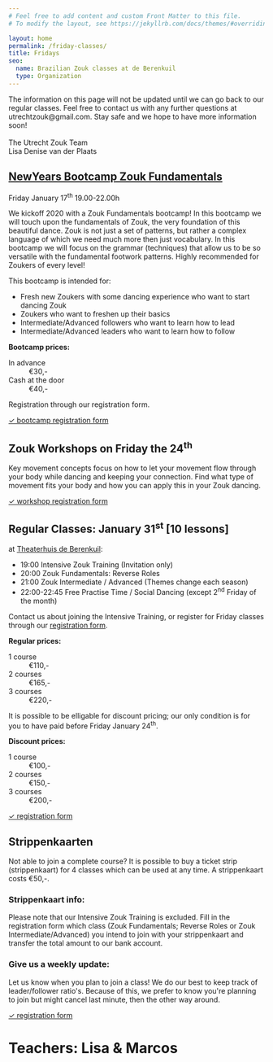 ```yaml
---
# Feel free to add content and custom Front Matter to this file.
# To modify the layout, see https://jekyllrb.com/docs/themes/#overriding-theme-defaults

layout: home
permalink: /friday-classes/
title: Fridays
seo:
  name: Brazilian Zouk classes at de Berenkuil
  type: Organization
---
```


<section class='looming-notice'>
<p>
The information on this page will not be updated until we can go back to our regular classes.
Feel free to contact us with any further questions at utrechtzouk@gmail.com.
Stay safe and we hope to have more information soon!
<br/>
<br/>
The Utrecht Zouk Team<br/>
Lisa Denise van der Plaats
</p>
</section>

## [NewYears Bootcamp Zouk Fundamentals](https://www.facebook.com/events/521677311720833/)
Friday January 17<sup>th</sup>
19.00-22.00h

We kickoff 2020 with a Zouk Fundamentals bootcamp!
In this bootcamp we will touch upon the fundamentals of Zouk,
the very foundation of this beautiful dance.
Zouk is not just a set of patterns,
but rather a complex language of which we need much more then just vocabulary.
In this bootcamp we will focus on the grammar
(techniques)
that allow us to be so versatile with the fundamental footwork patterns.
Highly recommended for Zoukers of every level!

This bootcamp is intended for:
- Fresh new Zoukers with some dancing experience who want to start dancing Zouk
- Zoukers who want to freshen up their basics
- Intermediate/Advanced followers who want to learn how to lead
- Intermediate/Advanced leaders who want to learn how to follow

**Bootcamp prices:**
<dl>
<dt>In advance</dt><dd>€30,-</dd>
<dt>Cash at the door</dt><dd>€40,-</dd>
</dl>
Registration through our registration form.

<a
  class="call-to-action"
  href="/friday-registration">
  ✓ bootcamp registration form
</a>

## Zouk Workshops on Friday the 24<sup>th</sup>

Key movement concepts
focus on how to let your movement flow through your body
while dancing and keeping your connection.
Find what type of movement fits your body
and how you can apply this in your Zouk dancing.

<a
  class="call-to-action"
  href="/workshop-registration">
  ✓ workshop registration form
</a>

## Regular Classes: January 31<sup>st</sup> [10 lessons]

at [Theaterhuis de Berenkuil](https://deberenkuil.nl):
- 19:00 Intensive Zouk Training (Invitation only)
- 20:00 Zouk Fundamentals: Reverse Roles
- 21:00 Zouk Intermediate / Advanced (Themes change each season)
- 22:00-22:45 Free Practise Time / Social Dancing (except 2<sup>nd</sup> Friday of the month)

Contact us about joining the Intensive Training,
or register for Friday classes through our [registration form](/friday-registration).

**Regular prices:**
<dl>
<dt>1 course</dt><dd>€110,-</dd>
<dt>2 courses</dt><dd>€165,-</dd>
<dt>3 courses</dt><dd>€220,-</dd>
</dl>

It is possible to be elligable for discount pricing;
our only condition is for you to have paid before Friday January 24<sup>th</sup>.

**Discount prices:**
<dl>
<dt>1 course</dt><dd>€100,-</dd>
<dt>2 courses</dt><dd>€150,-</dd>
<dt>3 courses</dt><dd>€200,-</dd>
</dl>

<a
  class="call-to-action"
  href="/friday-registration">
  ✓ registration form
</a>

## Strippenkaarten
Not able to join a complete course?
It is possible to buy a ticket strip
(strippenkaart)
for 4 classes which can be used at any time.
A strippenkaart costs €50,-.

### Strippenkaart info:
Please note that our Intensive Zouk Training is excluded.
Fill in the registration form which class
(Zouk Fundamentals; Reverse Roles or Zouk Intermediate/Advanced)
you intend to join with your strippenkaart
and transfer the total amount to our bank account.

### Give us a weekly update:
Let us know when you plan to join a class!
We do our best to keep track of leader/follower ratio's.
Because of this,
we prefer to know you're planning to join but might cancel last minute,
then the other way around.

<a
  class="call-to-action"
  href="/friday-registration"> ✓ registration form </a>

# Teachers: Lisa & Marcos

